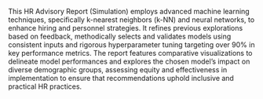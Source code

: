  This HR Advisory Report (Simulation) employs advanced machine learning techniques, specifically k-nearest neighbors (k-NN) and neural networks, to enhance hiring and personnel strategies. It refines previous explorations based on feedback, methodically selects and validates models using consistent inputs and rigorous hyperparameter tuning targeting over 90% in key performance metrics. The report features comparative visualizations to delineate model performances and explores the chosen model’s impact on diverse demographic groups, assessing equity and effectiveness in implementation to ensure that recommendations uphold inclusive and practical HR practices.
